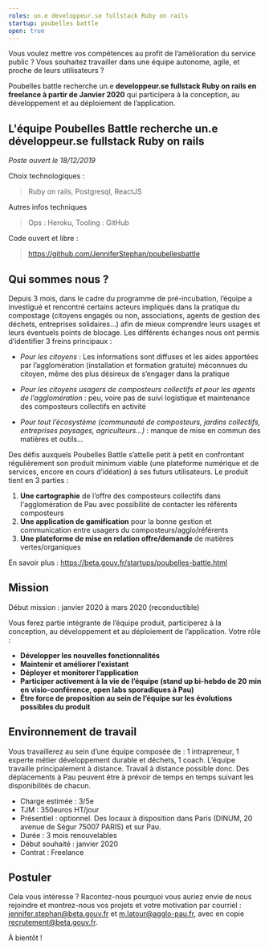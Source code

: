 ```yaml
---
roles: un.e developpeur.se fullstack Ruby on rails
startup: poubelles battle
open: true
---
```


Vous voulez mettre vos compétences au profit de l’amélioration du service public ? Vous souhaitez travailler dans une équipe autonome, agile, et proche de leurs utilisateurs ? 

Poubelles battle recherche un.e **developpeur.se fullstack Ruby on rails en freelance à partir de Janvier 2020** qui participera à la conception, au développement et au déploiement de l’application.

<!--more-->

##  L'équipe Poubelles Battle recherche un.e développeur.se fullstack Ruby on rails

_Poste ouvert le 18/12/2019_

Choix technologiques :
> Ruby on rails, Postgresql,  ReactJS

Autres infos techniques 
> Ops : Heroku,
Tooling : GitHub

Code ouvert et libre :
> https://github.com/JenniferStephan/poubellesbattle



## Qui sommes nous ?

Depuis 3 mois, dans le cadre du programme de pré-incubation, l’équipe a investigué et rencontré certains acteurs impliqués dans la pratique du compostage (citoyens engagés ou non, associations, agents de gestion des déchets, entreprises solidaires…) afin de mieux comprendre leurs usages et leurs éventuels points de blocage. Les différents échanges nous ont permis d’identifier 3 freins principaux :

- _Pour les citoyens_ : Les informations sont diffuses et les aides apportées par l’agglomération (installation et formation gratuite) méconnues du citoyen, même des plus désireux de s’engager dans la pratique

- _Pour les citoyens usagers de composteurs collectifs et pour les agents de l’agglomération_ : peu, voire pas de suivi logistique et maintenance des composteurs collectifs en activité

- _Pour tout l’écosystème (communauté de composteurs, jardins collectifs, entreprises paysages, agriculteurs…)_ : manque de mise en commun des matières et outils…

Des défis auxquels Poubelles Battle s’attelle petit à petit en confrontant régulièrement son produit minimum viable (une plateforme numérique et de services, encore en cours d’idéation) à ses futurs utilisateurs.
Le produit tient en 3 parties :

1. **Une cartographie** de l’offre des composteurs collectifs dans l'agglomération de Pau avec possibilité de contacter les référents composteurs
2. **Une application de gamification** pour la bonne gestion et communication entre usagers du composteurs/agglo/référents
3. **Une plateforme de mise en relation offre/demande** de matières vertes/organiques


En savoir plus : 
https://beta.gouv.fr/startups/poubelles-battle.html

## Mission

Début mission : janvier 2020 à mars 2020 (reconductible)

Vous ferez partie intégrante de l’équipe produit, participerez à la conception, au développement et au déploiement de l’application. 
Votre rôle : 

* **Développer les nouvelles fonctionnalités**
* **Maintenir et améliorer l’existant**
* **Déployer et monitorer l’application**
* **Participer activement à la vie de l’équipe (stand up bi-hebdo de 20 min en visio-conférence, open labs sporadiques à Pau)**
* **Être force de proposition au sein de l’équipe sur les évolutions possibles du produit**


## Environnement de travail

Vous travaillerez au sein d’une équipe composée de : 1 intrapreneur, 1 experte métier développement durable et déchets, 1 coach. 
L’équipe travaille principalement à distance.
Travail à distance possible donc. 
Des déplacements à Pau peuvent être à prévoir de temps en temps suivant les disponibilités de chacun. 

* Charge estimée : 3/5e
* TJM : 350euros HT/jour
* Présentiel : optionnel. Des locaux à disposition dans Paris (DINUM, 20 avenue de Ségur 75007 PARIS) et sur Pau. 
* Durée : 3 mois renouvelables
* Début souhaité : janvier 2020
* Contrat : Freelance


## Postuler

Cela vous intéresse ?
Racontez-nous pourquoi vous auriez envie de nous rejoindre et montrez-nous vos projets et votre motivation par courriel : jennifer.stephan@beta.gouv.fr et m.latour@agglo-pau.fr, avec en copie recrutement@beta.gouv.fr.


À bientôt !
